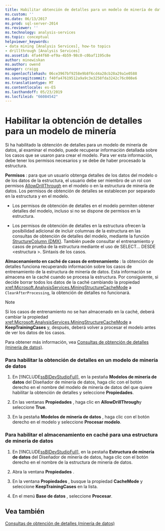 ```yaml
---
title: Habilitar obtención de detalles para un modelo de minería de datos | Microsoft Docs
ms.custom: ''
ms.date: 06/13/2017
ms.prod: sql-server-2014
ms.reviewer: ''
ms.technology: analysis-services
ms.topic: conceptual
helpviewer_keywords:
- data mining [Analysis Services], how-to topics
- drillthrough [Analysis Services]
ms.assetid: 4fa44f60-ef9a-4b59-98c0-c0baf1195c8e
author: minewiskan
ms.author: owend
manager: craigg
ms.openlocfilehash: 06ce3967bf9258e9b8f6cd4a28cb28a29a1e0588
ms.sourcegitcommit: f40fa47619512a9a9c3e3258fda3242c76c008e6
ms.translationtype: MT
ms.contentlocale: es-ES
ms.lasthandoff: 05/23/2019
ms.locfileid: "66084542"
---
```

# <a name="enable-drillthrough-for-a-mining-model"></a>Habilitar la obtención de detalles para un modelo de minería
  Si ha habilitado la obtención de detalles para un modelo de minería de datos, al examinar el modelo, puede recuperar información detallada sobre los casos que se usaron para crear el modelo. Para ver esta información, debe tener los permisos necesarios y se debe de haber procesado la estructura.  
  
 **Permisos** : para que un usuario obtenga detalles de los datos del modelo o de los datos de la estructura, el usuario debe ser miembro de un rol con permisos [AllowDrillThrough](https://docs.microsoft.com/bi-reference/assl/properties/allowdrillthrough-element-assl) en el modelo o en la estructura de minería de datos. Los permisos de obtención de detalles se establecen por separado en la estructura y en el modelo.  
  
-   Los permisos de obtención de detalles en el modelo permiten obtener detalles del modelo, incluso si no se dispone de permisos en la estructura.  
  
-   Los permisos de obtención de detalles en la estructura ofrecen la posibilidad adicional de incluir columnas de la estructura en las consultas de obtención de detalles del modelo, mediante la función [StructureColumn &#40;DMX&#41;](/sql/dmx/structurecolumn-dmx). También puede consultar el entrenamiento y casos de prueba de la estructura mediante el uso de SELECT... DESDE \<estructura >. Sintaxis de los casos.  
  
 **Almacenamiento en caché de casos de entrenamiento** : la obtención de detalles funciona recuperando información sobre los casos de entrenamiento de la estructura de minería de datos. Esta información se almacena en la caché cuando se procesa la estructura. Por consiguiente, si decide borrar todos los datos de la caché cambiando la propiedad <xref:Microsoft.AnalysisServices.MiningStructureCacheMode> a `ClearAfterProcessing`, la obtención de detalles no funcionará.  
  
> [!NOTE]  
>  Si los casos de entrenamiento no se han almacenado en la caché, deberá cambiar la propiedad <xref:Microsoft.AnalysisServices.MiningStructureCacheMode> a **KeepTrainingCases** y, después, deberá volver a procesar el modelo antes de ver los datos de los casos.  
  
 Para obtener más información, vea [Consultas de obtención de detalles &#40;minería de datos&#41;](drillthrough-queries-data-mining.md).  
  
### <a name="to-enable-drillthrough-on-a-mining-model"></a>Para habilitar la obtención de detalles en un modelo de minería de datos  
  
1.  En [!INCLUDE[ssBIDevStudioFull](../../includes/ssbidevstudiofull-md.md)], en la pestaña **Modelos de minería de datos** del Diseñador de minería de datos, haga clic con el botón derecho en el nombre del modelo de minería de datos del que quiere habilitar la obtención de detalles y seleccione **Propiedades**.  
  
2.  En las ventanas **Propiedades** , haga clic en **AllowDrillThrough**y seleccione **True**.  
  
3.  En la pestaña **Modelos de minería de datos** , haga clic con el botón derecho en el modelo y seleccione **Procesar modelo**.  
  
### <a name="to-enable-caching-for-a-mining-structure"></a>Para habilitar el almacenamiento en caché para una estructura de minería de datos  
  
1.  En [!INCLUDE[ssBIDevStudioFull](../../includes/ssbidevstudiofull-md.md)], en la pestaña **Estructura de minería de datos** del Diseñador de minería de datos, haga clic con el botón derecho en el nombre de la estructura de minería de datos.  
  
2.  Abra la ventana **Propiedades** .  
  
3.  En la ventana **Propiedades** , busque la propiedad **CacheMode** y seleccione **KeepTrainingCases** en la lista.  
  
4.  En el menú **Base de datos** , seleccione **Procesar**.  
  
## <a name="see-also"></a>Vea también  
 [Consultas de obtención de detalles &#40;minería de datos&#41;](drillthrough-queries-data-mining.md)  
  
  
